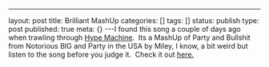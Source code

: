 ---
layout: post
title: Brilliant MashUp
categories: []
tags: []
status: publish
type: post
published: true
meta: {}
---I found this song a couple of days ago when trawling through 
[Hype Machine](http://heypem.com).  Its a MashUp of Party and Bullshit from Notorious BIG and Party in the USA by Miley, I know, a bit weird but listen to the song before you judge it.  Check it out 
[here.](http://hypem.com/#/track/928736/Notorious+BIG+-+Party+and+Bullshit+In+the+USA+Remix+)
